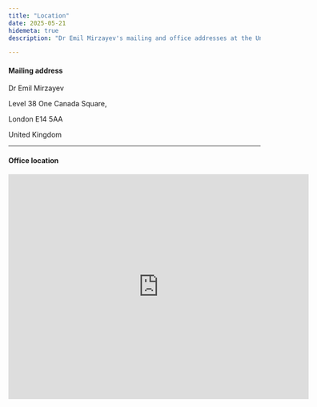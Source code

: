 ```yaml
---
title: "Location"
date: 2025-05-21
hidemeta: true
description: "Dr Emil Mirzayev's mailing and office addresses at the University College London School of Management"

---
```


#### Mailing address

Dr Emil Mirzayev

Level 38 One Canada Square, 

London E14 5AA

United Kingdom

---

#### Office location

<iframe src="https://www.google.com/maps/embed?pb=!1m18!1m12!1m3!1d2945.863703221433!2d-0.022075523121156217!3d51.50495221088188!2m3!1f0!2f0!3f0!3m2!1i1024!2i768!4f13.1!3m3!1m2!1s0x487602b765009a9d%3A0x35b2dc5cc875d97!2sUCL%20School%20of%20Management!5e1!3m2!1sen!2suk!4v1747818557776!5m2!1sen!2suk" width="600" height="450" style="border:0;" allowfullscreen="" loading="lazy" referrerpolicy="no-referrer-when-downgrade"></iframe></iframe>


